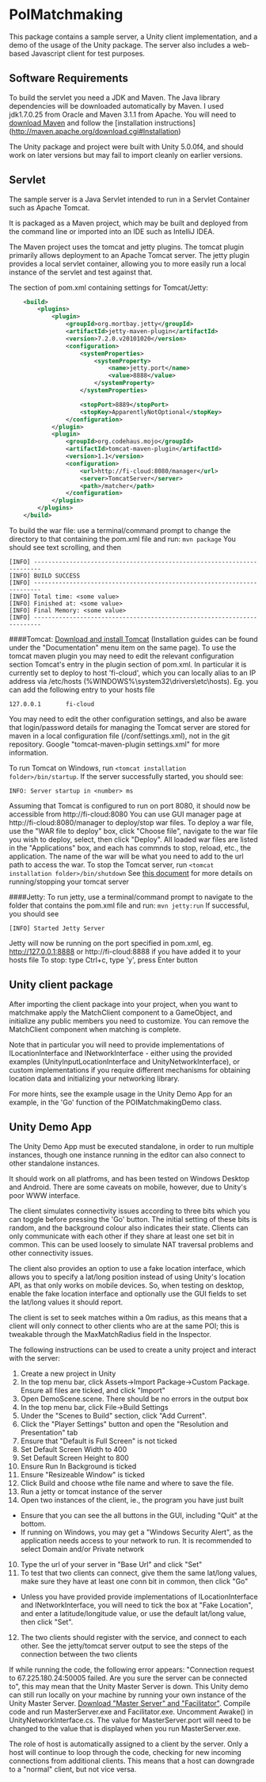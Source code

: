 PoIMatchmaking
==================

This package contains a sample server, a Unity client implementation, and a demo of the usage of the Unity package. 
The server also includes a web-based Javascript client for test purposes.

Software Requirements
---------------------

To build the servlet you need a JDK and Maven.  The Java library dependencies will be downloaded automatically by 
Maven.  I used jdk1.7.0.25 from Oracle and Maven 3.1.1 from Apache.
You will need to [download Maven](http://maven.apache.org/download.cgi) and follow the [installation instructions] 
(http://maven.apache.org/download.cgi#Installation)

The Unity package and project were built with Unity 5.0.0f4, and should work on later versions but may fail to 
import cleanly on earlier versions.

Servlet
-------

The sample server is a Java Servlet intended to run in a Servlet Container such as Apache Tomcat.

It is packaged as a Maven project, which may be built and deployed from the command line or imported into an 
IDE such as IntelliJ IDEA.

The Maven project uses the tomcat and jetty plugins.  The tomcat plugin primarily allows deployment to an Apache 
Tomcat server.  The jetty plugin provides a local servlet container, allowing you to more easily run a local 
instance of the servlet and test against that.

The section of pom.xml containing settings for Tomcat/Jetty:
```xml
	<build>
        <plugins>
            <plugin>
                <groupId>org.mortbay.jetty</groupId>
                <artifactId>jetty-maven-plugin</artifactId>
                <version>7.2.0.v20101020</version>
                <configuration>
                    <systemProperties>
                        <systemProperty>
                            <name>jetty.port</name>
                            <value>8888</value>
                        </systemProperty>
                    </systemProperties>

                    <stopPort>8889</stopPort>
                    <stopKey>ApparentlyNotOptional</stopKey>
                </configuration>
            </plugin>
            <plugin>
                <groupId>org.codehaus.mojo</groupId>
                <artifactId>tomcat-maven-plugin</artifactId>
                <version>1.1</version>
                <configuration>
                    <url>http://fi-cloud:8080/manager</url>
                    <server>TomcatServer</server>
                    <path>/matcher</path>
                </configuration>
            </plugin>
        </plugins>
    </build>
```
	
To build the war file:
use a terminal/command prompt to change the directory to that containing the pom.xml file and run: ```mvn package```
You should see text scrolling, and then
```
[INFO] ------------------------------------------------------------------------
[INFO] BUILD SUCCESS
[INFO] ------------------------------------------------------------------------
[INFO] Total time: <some value>
[INFO] Finished at: <some value>
[INFO] Final Memory: <some value>
[INFO] ------------------------------------------------------------------------
```

####Tomcat:
[Download and install Tomcat](http://tomcat.apache.org/) (Installation guides can be found under the "Documentation" 
menu item on the same page). To use the tomcat maven plugin you may need to edit the relevant configuration section Tomcat's 
entry in the plugin section of pom.xml. In particular it is currently set to deploy to host 'fi-cloud', which you can locally 
alias to an IP address via /etc/hosts (%WINDOWS%\system32\drivers\etc\hosts). 
Eg. you can add the following entry to your hosts file
```
127.0.0.1		fi-cloud
```

You may need to edit the other configuration settings, and also be aware that login/password details for managing the Tomcat 
server are stored for maven in a local configuration file (<maven installation folder>/conf/settings.xml), not in the git 
repository. Google "tomcat-maven-plugin settings.xml" for more information.
	
To run Tomcat on Windows, run ```<tomcat installation folder>/bin/startup```. If the server successfully started, you should see:
```
INFO: Server startup in <number> ms
````
Assuming that Tomcat is configured to run on port 8080, it should now be accessible from http://fi-cloud:8080
You can use GUI manager page at http://fi-cloud:8080/manager to deploy/stop war files. To deploy a war file, use the "WAR file 
to deploy" box, click "Choose file", navigate to the war file you wish to deploy, select, then click "Deploy". All loaded war 
files are listed in the "Applications" box, and each has commnds to stop, reload, etc., the application. The name of the war will
be what you need to add to the url path to access the war.
To stop the Tomcat server, run ```<tomcat installation folder>/bin/shutdown```
See [this document](http://tomcat.apache.org/tomcat-4.1-doc/RUNNING.txt) for more details on running/stopping your tomcat server

####Jetty:
To run jetty, use a terminal/command prompt to navigate to the folder that contains the pom.xml file and run: 
```mvn jetty:run```
If successful, you should see
```
[INFO] Started Jetty Server
```
Jetty will now be running on the port specified in pom.xml, eg. http://127.0.0.1:8888 or http://fi-cloud:8888 if you have added it
to your hosts file
To stop: type Ctrl+c, type 'y', press Enter button

Unity client package
--------------------

After importing the client package into your project, when you want to matchmake apply the MatchClient component to
a GameObject, and initialize any public members you need to customize.  You can remove the MatchClient component when 
matching is complete.

Note that in particular you will need to provide implementations of ILocationInterface and INetworkInterface - either
using the provided examples (UnityInputLocationInterface and UnityNetworkInterface), or custom implementations if you 
require different mechanisms for obtaining location data and initializing your networking library.

For more hints, see the example usage in the Unity Demo App for an example, in the 'Go' function of the 
POIMatchmakingDemo class.

Unity Demo App
--------------

The Unity Demo App must be executed standalone, in order to run multiple instances, though one instance running 
in the editor can also connect to other standalone instances.

It should work on all platfroms, and has been tested on Windows Desktop and Android.  There are some caveats on mobile,
however, due to Unity's poor WWW interface.

The client simulates connectivity issues according to three bits which you can toggle before pressing the 'Go' button. 
The initial setting of these bits is random, and the background colour also indicates their state.  Clients can only 
communicate with each other if they share at least one set bit in common.  This can be used loosely to simulate NAT 
traversal problems and other connectivity issues.

The client also provides an option to use a fake location interface, which allows you to specify a lat/long position
instead of using Unity's location API, as that only works on mobile devices.  So, when testing on desktop, enable the 
fake location interface and optionally use the GUI fields to set the lat/long values it should report.

The client is set to seek matches within a 0m radius, as this means that a client will only connect to other clients who are at the same POI; 
this is tweakable through the MaxMatchRadius field in the Inspector.

The following instructions can be used to create a unity project and interact with the server:
1. Create a new project in Unity
2. In the top menu bar, click Assets->Import Package->Custom Package. Ensure all files are ticked, and click "Import"
3. Open DemoScene.scene. There should be no errors in the output box
4. In the top menu bar, click File->Build Settings
5. Under the "Scenes to Build" section, click "Add Current". 
6. Click the "Player Settings" button and open the "Resolution and Presentation" tab
  1. Ensure that "Default is Full Screen" is not ticked
  2. Set Default Screen Width to 400
  3. Set Default Screen Height to 800
  4. Ensure Run In Background is ticked
  5. Ensure "Resizeable Window" is ticked	
7. Click Build and choose wthe file name and where to save the file.
8. Run a jetty or tomcat instance of the server
9. Open two instances of the client, ie., the program you have just built
  - Ensure that you can see the all buttons in the GUI, including "Quit" at the bottom.
  - If running on Windows, you may get a "Windows Security Alert", as the application needs access to your network to run. It is recommended to select Domain and/or Private network
10. Type the url of your server in "Base Url" and click "Set"
11. To test that two clients can connect, give them the same lat/long values, make sure they have at least one conn bit in common, then click "Go"
  - Unless you have provided provide implementations of ILocationInterface and INetworkInterface, you will need to tick the box at "Fake Location", and enter a latitude/longitude value, or use the default lat/long value, then click "Set".
12. The two clients should register with the service, and connect to each other. See the jetty/tomcat server output to see the steps of the connection between the two clients

If while running the code, the following error appears: "Connection request to 67.225.180.24:50005 failed. Are you sure the server 
can be connected to", this may mean that the Unity Master Server is down. This Unity demo can still run locally on your machine by
running your own instance of the Unity Master Server. [Download "Master Server" and "Facilitator"](http://unity3d.com/master-server). 
Compile code and run MasterServer.exe and Facilitator.exe. Uncomment Awake() in UnityNetworkInterface.cs. The value for MasterServer.port 
will need to be changed to the value that is displayed when you run MasterServer.exe.

The role of host is automatically assigned to a client by the server. Only a host will continue to loop through the code, checking for 
new incoming connections from additional clients. This means that a host can downgrade to a "normal" client, but not vice versa.

